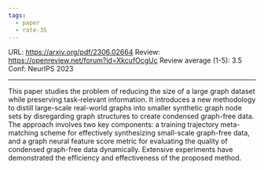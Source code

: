 ```yaml
---
tags:
  - paper
  - rate-35
---
```

URL: https://arxiv.org/pdf/2306.02664
Review: https://openreview.net/forum?id=XkcufOcgUc
Review average (1-5): 3.5
Conf: NeurIPS 2023

---

This paper studies the problem of reducing the size of a large graph dataset while preserving task-relevant information. It introduces a new methodology to distill large-scale real-world graphs into smaller synthetic graph node sets by disregarding graph structures to create condensed graph-free data. The approach involves two key components: a training trajectory meta-matching scheme for effectively synthesizing small-scale graph-free data, and a graph neural feature score metric for evaluating the quality of condensed graph-free data dynamically. Extensive experiments have demonstrated the efficiency and effectiveness of the proposed method.